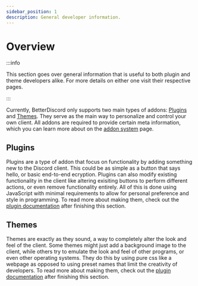 ```yaml
---
sidebar_position: 1
description: General developer information.
---
```


# Overview

:::info

This section goes over general information that is useful to both plugin and theme developers alike. For more details on either one visit their respective pages.

:::

Currently, BetterDiscord only supports two main types of addons: [Plugins](../plugins/) and [Themes](../themes/). They serve as the main way to personalize and control your own client. All addons are required to provide certain meta information, which you can learn more about on the [addon system](./addons.md) page.

## Plugins

Plugins are a type of addon that focus on functionality by adding something new to the Discord client. This could be as simple as a button that says hello, or basic end-to-end ecryption. Plugins can also modify existing functionality in the client like altering exisiting buttons to perform different actions, or even remove functionality entirely. All of this is done using JavaScript with minimal requirements to allow for personal preference and style in programming. To read more about making them, check out the [plugin documentation](../plugins/) after finishing this section.

## Themes

Themes are exactly as they sound, a way to completely alter the look and feel of the client. Some themes might just add a background image to the client, while others try to emulate the look and feel of other programs, or even other operating systems. They do this by using pure css like a webpage as opposed to using preset names that limit the creativity of developers. To read more about making them, check out the [plugin documentation](../plugins/) after finishing this section.